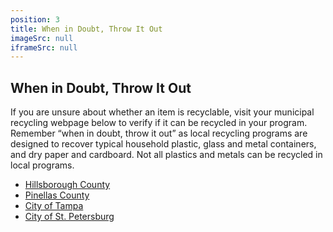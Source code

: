 ```yaml
---
position: 3
title: When in Doubt, Throw It Out
imageSrc: null
iframeSrc: null
---
```


## When in Doubt, Throw It Out

If you are unsure about whether an item is recyclable, visit your municipal recycling webpage below to verify if it can be recycled in your program. Remember “when in doubt, throw it out” as local recycling programs are designed to recover typical household plastic, glass and metal containers, and dry paper and cardboard. Not all plastics and metals can be recycled in local programs.

- <a href="http://www.hcflgov.net/residents/property-owners-and-renters/trash-and-recycling/what-can-i-recycle" target="_blank">Hillsborough County</a>
- <a href="http://www.pinellascounty.org/solidwaste/recycle.htm" target="_blank">Pinellas County</a>
- <a href="https://www.tampagov.net/solid-waste/programs/recycling-and-waste-reduction" target="_blank">City of Tampa</a>
- <a href="http://www.stpete.org/recycling" target="_blank">City of St. Petersburg</a>
